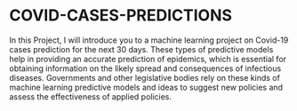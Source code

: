 # COVID-CASES-PREDICTIONS
In this Project, I will introduce you to a machine learning project on Covid-19 cases prediction for the next 30 days. These types of predictive models help in providing an accurate prediction of epidemics, which is essential for obtaining information on the likely spread and consequences of infectious diseases.
Governments and other legislative bodies rely on these kinds of machine learning predictive models and ideas to suggest new policies and assess the effectiveness of applied policies.

